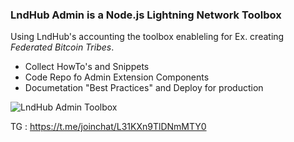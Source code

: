 <!-- ### Hi there 👋 -->

### LndHub Admin is a Node.js Lightning Network Toolbox

Using LndHub's accounting the toolbox enableling for Ex. creating _Federated Bitcoin Tribes_.

- Collect HowTo's and Snippets
- Code Repo fo Admin Extension Components
- Documetation "Best Practices" and Deploy for production


![LndHub Admin Toolbox](https://thingin.cloud/media/LNHAT-ROUND.png)


TG : https://t.me/joinchat/L31KXn9TlDNmMTY0

<!--
**lndhub-admin/lndhub-admin** is a ✨ _special_ ✨ repository because its `README.md` (this file) appears on your GitHub profile.

Here are some ideas to get you started:

- 🔭 I’m currently working on ...
- 🌱 I’m currently learning ...
- 👯 I’m looking to collaborate on ...
- 🤔 I’m looking for help with ...
- 💬 Ask me about ...
- 📫 How to reach me: ...
- 😄 Pronouns: ...
- ⚡ Fun fact: ...
-->
